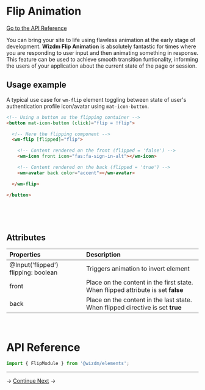 <!-- toc: reference.json -->

# Flip Animation

[Go to the API Reference](#api-reference)

You can bring your site to life using flawless animation at the early stage of development. **Wizdm Flip Animation** is absolutely fantastic for times where you are responding to user input and then animating something in response. This feature can be used to achieve smooth transition funtionality, informing the users of your application about the current state of the page or session.




## Usage example
A typical use case for  `wm-flip` element toggling between state of user's authentication profile icon/avatar using `mat-icon-button`.

```html
<!-- Using a button as the flipping container -->
<button mat-icon-button (click)="flip = !flip">

  <!-- Here the flipping component -->
  <wm-flip [flipped]="flip">

    <!-- Content rendered on the front (flipped = 'false') -->
    <wm-icon front icon="fas:fa-sign-in-alt"></wm-icon>

    <!-- Content rendered on the back (flipped = 'true') -->
    <wm-avatar back color="accent"></wm-avatar>

  </wm-flip>

</button>
```

&nbsp;  

&nbsp;  

## Attributes

| **Properties**                        | **Description**                                                                            |
| :------------------------------------ | :----------------------------------------------------------------------------------------- |
| @Input('flipped') flipping: boolean | Triggers animation to invert element                                                       |
| front                               | Place on the content in the first state. When flipped attribute is set **false** |
| back                                | Place  on the content in the last state. When flipped directive is set **true**   |
  
&nbsp;  

# API Reference
```typescript
import { FlipModule } from '@wizdm/elements';

```


--- 
->
[Continue Next](docs/toc?go=next) 
->  